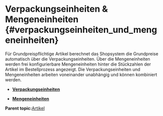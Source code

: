 # Verpackungseinheiten & Mengeneinheiten {#verpackungseinheiten_und_mengeneinheiten}

Für Grundpreispflichtige Artikel berechnet das Shopsystem die Grundpreise automatisch über die Verpackungseinheiten. Über die Mengeneinheiten werden frei konfigurierbare Mengeneinheiten hinter die Stückzahlen der Artikel im Bestellprozess angezeigt. Die Verpackungseinheiten und Mengeneinheiten arbeiten voneinander unabhängig und können kombiniert werden.

-   **[Verpackungseinheiten](8_2_5a_Verpackungseinheiten_.md)**  

-   **[Mengeneinheiten](8_2_5b_Mengeneinheiten.md)**  


**Parent topic:**[Artikel](8_2_Artikel.md)

